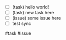 - [ ] (task) hello world! 
- [ ] (task) new task here
- [ ] (issue) some issue here
- [ ] test sync

#task #issue
